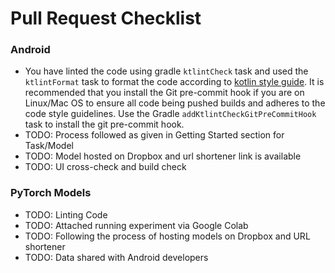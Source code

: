 # Pull Request Checklist

### Android
* You have linted the code using gradle `ktlintCheck` task and used the `ktlintFormat` task to format the code according to [kotlin style guide](https://github.com/pinterest/ktlint#standard-rules).
It is recommended that you install the Git pre-commit hook if you are on Linux/Mac OS to ensure all code being pushed builds and adheres to the code style guidelines. Use the Gradle `addKtlintCheckGitPreCommitHook` task to install the git pre-commit hook.
* TODO: Process followed as given in Getting Started section for Task/Model
* TODO: Model hosted on Dropbox and url shortener link is available
* TODO: UI cross-check and build check

### PyTorch Models
* TODO: Linting Code
* TODO: Attached running experiment via Google Colab
* TODO: Following the process of hosting models on Dropbox and URL shortener
* TODO: Data shared with Android developers
